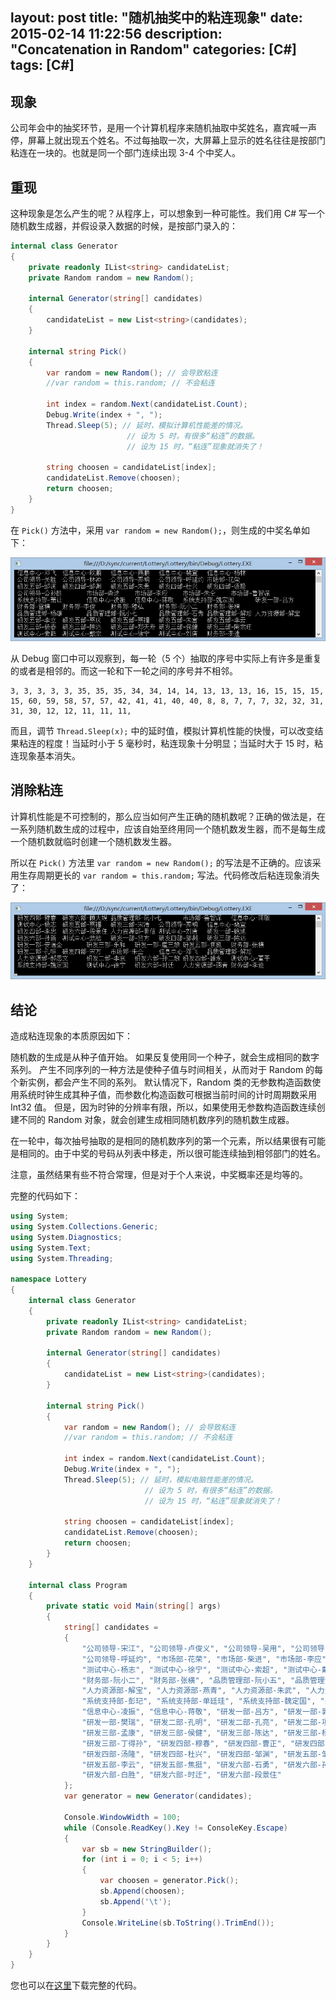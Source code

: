 layout: post
title: "随机抽奖中的粘连现象"
date: 2015-02-14 11:22:56
description: "Concatenation in Random"
categories: [C#]
tags: [C#]
---
现象
----
公司年会中的抽奖环节，是用一个计算机程序来随机抽取中奖姓名，嘉宾喊一声停，屏幕上就出现五个姓名。不过每抽取一次，大屏幕上显示的姓名往往是按部门粘连在一块的。也就是同一个部门连续出现 3-4 个中奖人。

重现
----

这种现象是怎么产生的呢？从程序上，可以想象到一种可能性。我们用 C# 写一个随机数生成器，并假设录入数据的时候，是按部门录入的：

```C#
internal class Generator
{
    private readonly IList<string> candidateList;
    private Random random = new Random();

    internal Generator(string[] candidates)
    {
        candidateList = new List<string>(candidates);
    }

    internal string Pick()
    {
        var random = new Random(); // 会导致粘连
        //var random = this.random; // 不会粘连

        int index = random.Next(candidateList.Count);
        Debug.Write(index + ", ");
        Thread.Sleep(5); // 延时，模拟计算机性能差的情况。
                          // 设为 5 时，有很多“粘连”的数据。
                          // 设为 15 时，“粘连”现象就消失了！

        string choosen = candidateList[index];
        candidateList.Remove(choosen);
        return choosen;
    }
}
```

在 `Pick()` 方法中，采用 `var random = new Random();`，则生成的中奖名单如下：

![](/img/2015-02-14-Concatenation-in-Random-001.png)

从 Debug 窗口中可以观察到，每一轮（5 个）抽取的序号中实际上有许多是重复的或者是相邻的。而这一轮和下一轮之间的序号并不相邻。

    3, 3, 3, 3, 3, 35, 35, 35, 34, 34, 14, 14, 13, 13, 13, 16, 15, 15, 15, 15, 60, 59, 58, 57, 57, 42, 41, 41, 40, 40, 8, 8, 7, 7, 7, 32, 32, 31, 31, 30, 12, 12, 11, 11, 11, 

而且，调节 `Thread.Sleep(x);` 中的延时值，模拟计算机性能的快慢，可以改变结果粘连的程度！当延时小于 5 毫秒时，粘连现象十分明显；当延时大于 15 时，粘连现象基本消失。

消除粘连
--------
计算机性能是不可控制的，那么应当如何产生正确的随机数呢？正确的做法是，在一系列随机数生成的过程中，应该自始至终用同一个随机数发生器，而不是每生成一个随机数就临时创建一个随机数发生器。

所以在 `Pick()` 方法里 `var random = new Random();` 的写法是不正确的。应该采用生存周期更长的 `var random = this.random;` 写法。代码修改后粘连现象消失了：

![](/img/2015-02-14-Concatenation-in-Random-002.png)

结论
----
造成粘连现象的本质原因如下：

随机数的生成是从种子值开始。 如果反复使用同一个种子，就会生成相同的数字系列。 产生不同序列的一种方法是使种子值与时间相关，从而对于 Random 的每个新实例，都会产生不同的系列。 默认情况下，Random 类的无参数构造函数使用系统时钟生成其种子值，而参数化构造函数可根据当前时间的计时周期数采用 Int32 值。 但是，因为时钟的分辨率有限，所以，如果使用无参数构造函数连续创建不同的 Random 对象，就会创建生成相同随机数序列的随机数生成器。

在一轮中，每次抽号抽取的是相同的随机数序列的第一个元素，所以结果很有可能是相同的。由于中奖的号码从列表中移走，所以很可能连续抽到相邻部门的姓名。

注意，虽然结果有些不符合常理，但是对于个人来说，中奖概率还是均等的。

完整的代码如下：
<!--more-->

```c#
using System;
using System.Collections.Generic;
using System.Diagnostics;
using System.Text;
using System.Threading;

namespace Lottery
{
    internal class Generator
    {
        private readonly IList<string> candidateList;
        private Random random = new Random();

        internal Generator(string[] candidates)
        {
            candidateList = new List<string>(candidates);
        }

        internal string Pick()
        {
            var random = new Random(); // 会导致粘连
            //var random = this.random; // 不会粘连

            int index = random.Next(candidateList.Count);
            Debug.Write(index + ", ");
            Thread.Sleep(5); // 延时，模拟电脑性能差的情况。
                              // 设为 5 时，有很多“粘连”的数据。
                              // 设为 15 时，“粘连”现象就消失了！

            string choosen = candidateList[index];
            candidateList.Remove(choosen);
            return choosen;
        }
    }

    internal class Program
    {
        private static void Main(string[] args)
        {
            string[] candidates =
            {
                "公司领导-宋江", "公司领导-卢俊义", "公司领导-吴用", "公司领导-公孙胜", "公司领导-关胜", "公司领导-林冲", "公司领导-秦明",
                "公司领导-呼延灼", "市场部-花荣", "市场部-柴进", "市场部-李应", "市场部-朱仝", "市场部-鲁智深", "测试中心-武松", "测试中心-董平", "测试中心-张清",
                "测试中心-杨志", "测试中心-徐宁", "测试中心-索超", "测试中心-戴宗", "测试中心-刘唐", "财务部-李逵", "财务部-史进", "财务部-穆弘", "财务部-雷横", "财务部-李俊",
                "财务部-阮小二", "财务部-张横", "品质管理部-阮小五", "品质管理部-张顺", "品质管理部-阮小七", "品质管理部-杨雄", "品质管理部-石秀", "品质管理部-解珍",
                "人力资源部-解宝", "人力资源部-燕青", "人力资源部-朱武", "人力资源部-黄信", "人力资源部-孙立", "人力资源部-宣赞", "人力资源部-郝思文", "系统支持部-韩滔",
                "系统支持部-彭玘", "系统支持部-单廷珪", "系统支持部-魏定国", "系统支持部-萧让", "信息中心-裴宣", "信息中心-欧鹏", "信息中心-邓飞", "信息中心-燕顺", "信息中心-杨林",
                "信息中心-凌振", "信息中心-蒋敬", "研发一部-吕方", "研发一部-郭盛", "研发一部-安道全", "研发一部-皇甫端", "研发一部-王英", "研发一部-扈三娘", "研发一部-鲍旭",
                "研发一部-樊瑞", "研发二部-孔明", "研发二部-孔亮", "研发二部-项充", "研发二部-李衮", "研发二部-金大坚", "研发二部-马麟", "研发二部-童威", "研发三部-童猛",
                "研发三部-孟康", "研发三部-侯健", "研发三部-陈达", "研发三部-杨春", "研发三部-郑天寿", "研发三部-陶宗旺", "研发三部-宋清", "研发三部-乐和", "研发三部-龚旺",
                "研发三部-丁得孙", "研发四部-穆春", "研发四部-曹正", "研发四部-宋万", "研发四部-杜迁", "研发四部-薛永", "研发四部-施恩", "研发四部-李忠", "研发四部-周通",
                "研发四部-汤隆", "研发四部-杜兴", "研发四部-邹渊", "研发五部-邹润", "研发五部-朱贵", "研发五部-朱富", "研发五部-蔡福", "研发五部-蔡庆", "研发五部-李立",
                "研发五部-李云", "研发五部-焦挺", "研发六部-石勇", "研发六部-孙新", "研发六部-顾大嫂", "研发六部-张青", "研发六部-孙二娘", "研发六部-王定六", "研发六部-郁保四",
                "研发六部-白胜", "研发六部-时迁", "研发六部-段景住"
            };
            var generator = new Generator(candidates);

            Console.WindowWidth = 100;
            while (Console.ReadKey().Key != ConsoleKey.Escape)
            {
                var sb = new StringBuilder();
                for (int i = 0; i < 5; i++)
                {
                    var choosen = generator.Pick();
                    sb.Append(choosen);
                    sb.Append('\t');
                }
                Console.WriteLine(sb.ToString().TrimEnd());
            }
        }
    }
}
```

您也可以在[这里](/download/Lottery.cs)下载完整的代码。
